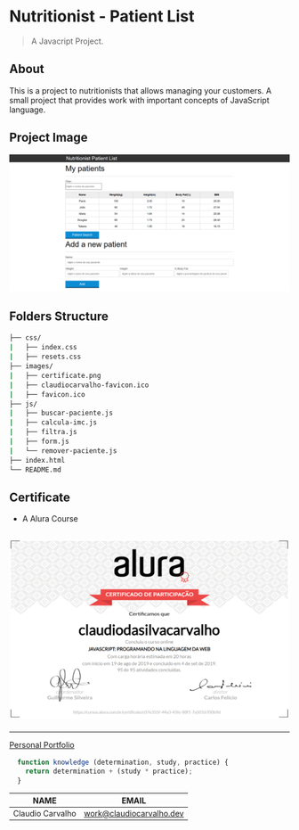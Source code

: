 # Nutritionist - Patient List
> A Javacript Project.

## About
This is a project to nutritionists that allows managing your customers. A small project that provides work with important concepts of JavaScript language.

## Project Image
![Project Image - Nutritionist - Patient List](https://github.com/ccarvofficial/javascriptcourseproject-nutritionistpatientlist/blob/master/images/project-image.png)

## Folders Structure
```bash
├── css/
|   ├── index.css
|   ├── resets.css
├── images/
|   ├── certificate.png
|   ├── claudiocarvalho-favicon.ico
|   ├── favicon.ico      
├── js/
|   ├── buscar-paciente.js  	
|   ├── calcula-imc.js  	  
|   ├── filtra.js  	
|   ├── form.js  	   
|   └── remover-paciente.js
├── index.html
└── README.md
```

## Certificate
- A Alura Course

![Certificate](https://github.com/ccarvofficial/javascriptcourseproject-nutritionistpatientlist/blob/master/images/certificate.png)
---
---

[Personal Portfolio](http://claudiocarvalho.dev)

```javascript
  function knowledge (determination, study, practice) {
    return determination + (study * practice);
  }
```
| NAME             | EMAIL                    |
| ---------------- | ------------------------ |
| Claudio Carvalho | work@claudiocarvalho.dev |